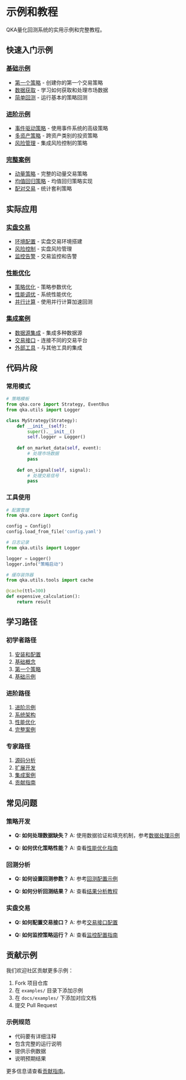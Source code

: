 # 示例和教程

QKA量化回测系统的实用示例和完整教程。

## 快速入门示例

### [基础示例](basic/index.md)
- [第一个策略](basic/first-strategy.md) - 创建你的第一个交易策略
- [数据获取](basic/data-fetching.md) - 学习如何获取和处理市场数据
- [简单回测](basic/simple-backtest.md) - 运行基本的策略回测

### [进阶示例](advanced/index.md)
- [事件驱动策略](advanced/event-driven.md) - 使用事件系统的高级策略
- [多资产策略](advanced/multi-asset.md) - 跨资产类别的投资策略
- [风险管理](advanced/risk-management.md) - 集成风险控制的策略

### [完整案例](complete/index.md)
- [动量策略](complete/momentum-strategy.md) - 完整的动量交易策略
- [均值回归策略](complete/mean-reversion.md) - 均值回归策略实现
- [配对交易](complete/pairs-trading.md) - 统计套利策略

## 实际应用

### [实盘交易](live-trading/index.md)
- [环境配置](live-trading/setup.md) - 实盘交易环境搭建
- [风险控制](live-trading/risk-control.md) - 实盘风险管理
- [监控告警](live-trading/monitoring.md) - 交易监控和告警

### [性能优化](optimization/index.md)
- [策略优化](optimization/strategy-optimization.md) - 策略参数优化
- [性能调优](optimization/performance-tuning.md) - 系统性能优化
- [并行计算](optimization/parallel-computing.md) - 使用并行计算加速回测

### [集成案例](integration/index.md)
- [数据源集成](integration/data-sources.md) - 集成多种数据源
- [交易接口](integration/broker-apis.md) - 连接不同的交易平台
- [外部工具](integration/external-tools.md) - 与其他工具的集成

## 代码片段

### 常用模式

```python
# 策略模板
from qka.core import Strategy, EventBus
from qka.utils import Logger

class MyStrategy(Strategy):
    def __init__(self):
        super().__init__()
        self.logger = Logger()
        
    def on_market_data(self, event):
        # 处理市场数据
        pass
        
    def on_signal(self, signal):
        # 处理交易信号
        pass
```

### 工具使用

```python
# 配置管理
from qka.core import Config

config = Config()
config.load_from_file('config.yaml')

# 日志记录
from qka.utils import Logger

logger = Logger()
logger.info("策略启动")

# 缓存装饰器
from qka.utils.tools import cache

@cache(ttl=300)
def expensive_calculation():
    return result
```

## 学习路径

### 初学者路径
1. [安装和配置](../getting-started/installation.md)
2. [基础概念](../getting-started/concepts.md)
3. [第一个策略](../getting-started/first-strategy.md)
4. [基础示例](basic/index.md)

### 进阶路径
1. [进阶示例](advanced/index.md)
2. [系统架构](../user-guide/architecture.md)
3. [性能优化](optimization/index.md)
4. [完整案例](complete/index.md)

### 专家路径
1. [源码分析](../development/source-analysis.md)
2. [扩展开发](../development/extensions.md)
3. [集成案例](integration/index.md)
4. [贡献指南](../development/contributing.md)

## 常见问题

### 策略开发
- **Q: 如何处理数据缺失？**
  A: 使用数据验证和填充机制，参考[数据处理示例](basic/data-processing.md)

- **Q: 如何优化策略性能？**
  A: 查看[性能优化指南](optimization/performance-tuning.md)

### 回测分析
- **Q: 如何设置回测参数？**
  A: 参考[回测配置示例](basic/backtest-config.md)

- **Q: 如何分析回测结果？**
  A: 查看[结果分析教程](basic/result-analysis.md)

### 实盘交易
- **Q: 如何配置交易接口？**
  A: 参考[交易接口配置](live-trading/broker-setup.md)

- **Q: 如何监控策略运行？**
  A: 查看[监控配置指南](live-trading/monitoring.md)

## 贡献示例

我们欢迎社区贡献更多示例：

1. Fork 项目仓库
2. 在 `examples/` 目录下添加示例
3. 在 `docs/examples/` 下添加对应文档
4. 提交 Pull Request

### 示例规范
- 代码要有详细注释
- 包含完整的运行说明
- 提供示例数据
- 说明预期结果

更多信息请查看[贡献指南](../development/contributing.md)。
